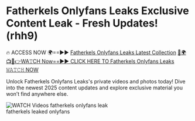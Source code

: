 # Fatherkels Onlyfans Leaks Exclusive Content Leak - Fresh Updates! (rhh9)

🔥 ACCESS NOW 🌍==►► <a href="https://tinyurl.com/3fjeunct" rel="nofollow">Fatherkels Onlyfans Leaks Latest Collection</a></h3>
[🔴🌍📺📱👉WA𝚃CH Now==►► CLICK HERE TO Fatherkels Onlyfans Leaks 𝚆𝙰𝚃𝙲𝙷 NOW](https://tinyurl.com/3fjeunct)

Unlock Fatherkels Onlyfans Leaks's private videos and photos today! Dive into the newest 2025 content updates and explore exclusive material you won’t find anywhere else.


<a href="https://tinyurl.com/3fjeunct" rel="nofollow" data-target="animated-image.originalLink"><img src="https://camo.githubusercontent.com/8a4f000d20f83aca3bf7ec5f350d767afa0574a8a352519fd8cfa583a6f93a33/68747470733a2f2f692e696d6775722e636f6d2f644a486b345a712e676966" alt="WATCH Videos" data-canonical-src="https://i.imgur.com/dJHk4Zq.gif" style="max-width: 100%; display: inline-block;" data-target="animated-image.originalImage"></a>
fatherkels onlyfans leak<br>
fatherkels leaked onlyfans